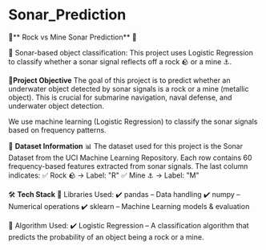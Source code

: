 # Sonar_Prediction
🔷** Rock vs Mine Sonar Prediction** 🔷


📡 Sonar-based object classification: This project uses Logistic Regression to classify whether a sonar signal reflects off a rock 🪨 or a mine ⚓.

📌**Project Objective**
The goal of this project is to predict whether an underwater object detected by sonar signals is a rock or a mine (metallic object). This is crucial for submarine navigation, naval defense, and underwater object detection.

We use machine learning (Logistic Regression) to classify the sonar signals based on frequency patterns.

📂 **Dataset Information**
📊 The dataset used for this project is the Sonar Dataset from the UCI Machine Learning Repository.
Each row contains 60 frequency-based features extracted from sonar signals. The last column indicates:
✅ Rock 🪨 → Label: "R"
✅ Mine ⚓ → Label: "M"

🛠️ **Tech Stack**
🚀 Libraries Used:
✔️ pandas – Data handling
✔️ numpy – Numerical operations
✔️ sklearn – Machine Learning models & evaluation

📌 Algorithm Used:
✔️ Logistic Regression – A classification algorithm that predicts the probability of an object being a rock or a mine.

